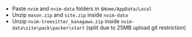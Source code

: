 - Paste `nvim` and `nvim-data` folders in `$Home/AppData/Local`
- Unzip `mason.zip` and `site.zip` inside `nvim-data`
- Unzip `nvim-treesitter_kanagawa.zip` inside `nvim-data\site\pack\packer\start` (split due to 25MB upload git restriction)
